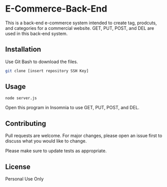 # E-Commerce-Back-End

This is a back-end e-commerce system intended to create tag, prodcuts, and categories for a commercial website. GET, PUT, POST, and DEL are used in this back-end system.

## Installation

Use Git Bash to download the files.

```bash
git clone [insert repository SSH Key]
```

## Usage

```
node server.js
```

Open this program in Insomnia to use GET, PUT, POST, and DEL.

## Contributing
Pull requests are welcome. For major changes, please open an issue first to discuss what you would like to change.

Please make sure to update tests as appropriate.

## License
Personal Use Only